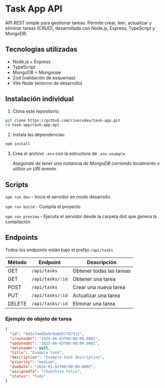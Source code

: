 # Task App API

API REST simple para gestionar tareas. Permite crear, leer, actualizar y eliminar tareas (CRUD), desarrollada con Node.js, Express, TypeScript y MongoDB.

## Tecnologías utilizadas

- Node.js + Express
- TypeScript
- MongoDB + Mongoose
- Zod (validación de esquemas)
- Vite Node (entorno de desarrollo)

## Instalación individual

1. Clona este repositorio:

```bash
git clone https://github.com/riversdev/task-app.git
cd task-app/task-app-api
```

2. Instala las dependencias:

```bash
npm install
```

3. Crea el archivo `.env` con la estructura de `.env.example`

   _Asegúrate de tener una instancia de MongoDB corriendo localmente o utiliza un URI remoto._

## Scripts

`npm run dev` - Inicia el servidor en modo desarrollo

`npm run build` - Compila el proyecto

`npm run preview` - Ejecuta el servidor desde la carpeta dist que genera la compilación

## Endpoints

Todos los endpoints están bajo el prefijo `/api/tasks`

| Método | Endpoint         | Descripción              |
| ------ | ---------------- | ------------------------ |
| GET    | `/api/tasks`     | Obtener todas las tareas |
| GET    | `/api/tasks/:id` | Obtener una tarea        |
| POST   | `/api/tasks`     | Crear una nueva tarea    |
| PUT    | `/api/tasks/:id` | Actualizar una tarea     |
| DELETE | `/api/tasks/:id` | Eliminar una tarea       |

### Ejemplo de objeto de tarea

```json
{
  "id": "683cf4e05e9c0a0d57767312",
  "createdAt": "2025-06-03T00:00:00.000Z",
  "updatedAt": "2025-06-03T00:00:00.000Z",
  "deletedAt": null,
  "title": "Example task",
  "description": "Example task description",
  "priority": "medium",
  "dueDate": "2026-01-01T00:00:00.000Z",
  "assignedTo": "Chanchito feliz",
  "status": "todo"
}
```
